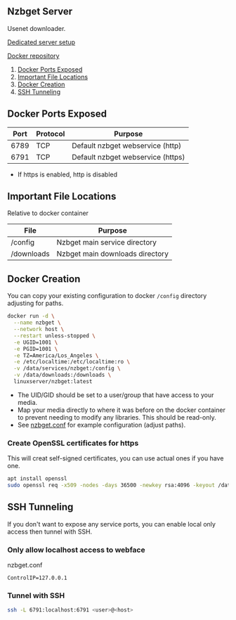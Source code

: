 Nzbget Server
-------------
Usenet downloader.

[Dedicated server setup](nzbget-dedicated.md)

[Docker repository][1]

1. [Docker Ports Exposed](#docker-ports-exposed)
2. [Important File Locations](#important-file-locations)
3. [Docker Creation](#docker-creation)
4. [SSH Tunneling](#ssh-tunneling)

Docker Ports Exposed
--------------------

| Port | Protocol | Purpose                           |
|------|----------|-----------------------------------|
| 6789 | TCP      | Default nzbget webservice (http)  |
| 6791 | TCP      | Default nzbget webservice (https) |
 * If https is enabled, http is disabled

Important File Locations
------------------------
Relative to docker container

| File       | Purpose                         |
|------------|---------------------------------|
| /config    | Nzbget main service directory   |
| /downloads | Nzbget main downloads directory |

Docker Creation
---------------
You can copy your existing configuration to docker `/config` directory
adjusting for paths.

```bash
docker run -d \
  --name nzbget \
  --network host \
  --restart unless-stopped \
  -e UGID=1001 \
  -e PGID=1001 \
  -e TZ=America/Los_Angeles \
  -e /etc/localtime:/etc/localtime:ro \
  -v /data/services/nzbget:/config \
  -v /data/downloads:/downloads \
  linuxserver/nzbget:latest
```
 * The UID/GID should be set to a user/group that have access to your media.
 * Map your media directly to where it was before on the docker container to
   prevent needing to modify any libraries. This should be read-only.
 * See [nzbget.conf](nzbget.conf) for example configuration (adjust paths).

### Create OpenSSL certificates for https
This will creat self-signed certificates, you can use actual ones if you have
one.

```bash
apt install openssl
sudo openssl req -x509 -nodes -days 36500 -newkey rsa:4096 -keyout /data/services/nzbget/nzbget.key -out /data/services/nzbget/nzbget.crt
```

SSH Tunneling
-------------
If you don't want to expose any service ports, you can enable local only access
then tunnel with SSH.

### Only allow localhost access to webface

nzbget.conf
```
ControlIP=127.0.0.1
```

### Tunnel with SSH

```bash
ssh -L 6791:localhost:6791 <user>@<host>
```

[1]: https://hub.docker.com/r/linuxserver/nzbget/